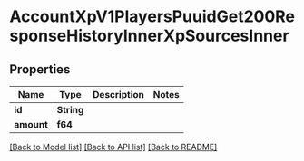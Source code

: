 # AccountXpV1PlayersPuuidGet200ResponseHistoryInnerXpSourcesInner

## Properties

Name | Type | Description | Notes
------------ | ------------- | ------------- | -------------
**id** | **String** |  | 
**amount** | **f64** |  | 

[[Back to Model list]](../README.md#documentation-for-models) [[Back to API list]](../README.md#documentation-for-api-endpoints) [[Back to README]](../README.md)


